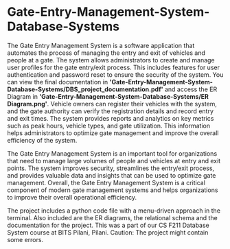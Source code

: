 # Gate-Entry-Management-System-Database-Systems

The Gate Entry Management System is a software application that automates the process of managing the entry and exit of vehicles and people at a gate. The system allows administrators to create and manage user profiles for the gate entry/exit process. This includes features for user authentication and password reset to ensure the security of the system. You can view the final documentation in **'Gate-Entry-Management-System-Database-Systems/DBS_project_documentation.pdf'** and access the ER Diagram in **'Gate-Entry-Management-System-Database-Systems/ER Diagram.png'**.
Vehicle owners can register their vehicles with the system, and the gate authority can verify the registration details and record entry and exit times. The system provides reports and analytics on key metrics such as peak hours, vehicle types, and gate utilization. This information helps administrators to optimize gate management and improve the overall efficiency of the system.

The Gate Entry Management System is an important tool for organizations that need to manage large volumes of people and vehicles at entry and exit points. The system improves security, streamlines the entry/exit process, and provides valuable data and insights that can be used to optimize gate management. Overall, the Gate Entry Management System is a critical component of modern gate management systems and helps organizations to improve their overall operational efficiency.

The project includes a python code file with a menu-driven approach in the terminal. Also included are the ER diagrams, the relational schema and the documentation for the project. This was a part of our CS F211 Database System course at BITS Pilani, Pilani. 
Caution: The project might contain some errors.
